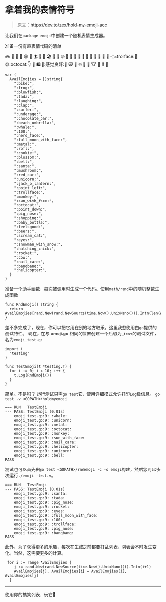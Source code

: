 # 拿着我的表情符号

> 原文：<https://dev.to/zex/hold-my-emoji-acc>

让我们在`package emoji`中创建一个随机表情生成器。

准备一份有趣表情代码的清单

🚲 🐸 🐡 🎉 😆 👏 🏄 🔞 🍫 🏖️ 🐳 💯 🤓 🌝 🤘 🤣 🍪 🌼 🔔 🎅 🍄 🚗 🦄 🎃 👈:trollface:🐒 🌞:octocat:👇 🐽 🛍️ 🍼:感觉良好:🍻 🙀 👀 ☃️ 🐣 🚀 🐮 💅 ‼️ 🚁

```
var (
  AvailEmojies = []string{
    ":bike:",
    ":frog:",
    ":blowfish:",
    ":tada:",
    ":laughing:",
    ":clap:",
    ":surfer:",
    ":underage:",
    ":chocolate_bar:",
    ":beach_umbrella:",
    ":whale:",
    ":100:",
    ":nerd_face:",
    ":full_moon_with_face:",
    ":metal:",
    ":rofl:",
    ":cookie:",
    ":blossom:",
    ":bell:",
    ":santa:",
    ":mushroom:",
    ":red_car:",
    ":unicorn:",
    ":jack_o_lantern:",
    ":point_left:",
    ":trollface:",
    ":monkey:",
    ":sun_with_face:",
    ":octocat:",
    ":point_down:",
    ":pig_nose:",
    ":shopping:",
    ":baby_bottle:",
    ":feelsgood:",
    ":beers:",
    ":scream_cat:",
    ":eyes:",
    ":snowman_with_snow:",
    ":hatching_chick:",
    ":rocket:",
    ":cow:",
    ":nail_care:",
    ":bangbang:",
    ":helicopter:",
  }
) 
```

准备一个助手函数，每次被调用时生成一个代码。使用`math/rand`中的随机整数生成函数

```
func RndEmoji() string {
  return AvailEmojies[rand.New(rand.NewSource(time.Now().UnixNano())).Intn(len(AvailEmojies))]
} 
```

差不多完成了，现在，你可以把它用在别的地方取乐。这里我想使用由`go`提供的测试特性。
现在，在与 emoji.go 相同的位置创建一个后缀为`_test`的测试文件，名为`emoji_test.go`

```
import (
  "testing"
)

func TestEmoji(t *testing.T) {
  for i := 0; i < 10; i++ {
    t.Log(RndEmoji())
  }
} 
```

简单。不是吗？
运行测试只需`go test`它，使用详细模式允许打印`Log`级信息。
`go test -v <GOPATH>/holdmyemoji`

```
=== RUN   TestEmoji
--- PASS: TestEmoji (0.01s)
    emoji_test.go:9: :whale:
    emoji_test.go:9: :unicorn:
    emoji_test.go:9: :metal:
    emoji_test.go:9: :octocat:
    emoji_test.go:9: :monkey:
    emoji_test.go:9: :sun_with_face:
    emoji_test.go:9: :nail_care:
    emoji_test.go:9: :helicopter:
    emoji_test.go:9: :unicorn:
    emoji_test.go:9: :bell:
PASS 
```

测试也可以首先由`go test <GOPATH>/rndemoji -c -o emoji`构建，然后您可以多次运行`./emoji -test.v`。

```
=== RUN   TestEmoji
--- PASS: TestEmoji (0.01s)
    emoji_test.go:9: :santa:
    emoji_test.go:9: :tada:
    emoji_test.go:9: :pig_nose:
    emoji_test.go:9: :rocket:
    emoji_test.go:9: :eyes:
    emoji_test.go:9: :full_moon_with_face:
    emoji_test.go:9: :100:
    emoji_test.go:9: :trollface:
    emoji_test.go:9: :pig_nose:
    emoji_test.go:9: :bangbang:
PASS 
```

此外，为了获得更多的乐趣，每次在生成之前都要打乱列表，列表会不时发生变化。当然，这需要更多的计算。

```
 for i := range AvailEmojies {
    j := rand.New(rand.NewSource(time.Now().UnixNano())).Intn(i+1)
    AvailEmojies[j], AvailEmojies[i] = AvailEmojies[i], AvailEmojies[j]
  } 
```

* * *

使用你的搞笑列表，玩它🚀